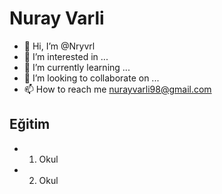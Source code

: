 # Nuray Varli
- 👋 Hi, I’m @Nryvrl
- 👀 I’m interested in ...
- 🌱 I’m currently learning ...
- 💞️ I’m looking to collaborate on ...
- 📫 How to reach me nurayvarli98@gmail.com
## Eğitim
- 1. Okul
- 2. Okul

<!---
Nryvrl/Nryvrl is a ✨ special ✨ repository because its `README.md` (this file) appears on your GitHub profile.
You can click the Preview link to take a look at your changes.
--->
